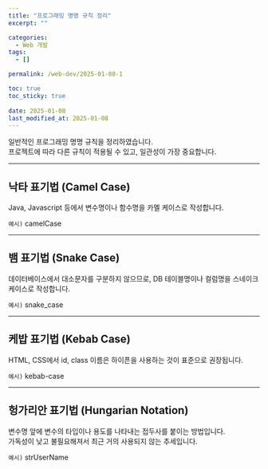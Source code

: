 ```yaml
---
title: "프로그래밍 명명 규칙 정리"
excerpt: ""

categories:
  - Web 개발
tags:
  - []

permalink: /web-dev/2025-01-08-1

toc: true
toc_sticky: true
 
date: 2025-01-08
last_modified_at: 2025-01-08
---
```


일반적인 프로그래밍 명명 규칙을 정리하였습니다.  
프로젝트에 따라 다른 규칙이 적용될 수 있고, 일관성이 가장 중요합니다.

---

## 낙타 표기법 (Camel Case)

Java, Javascript 등에서 변수명이나 함수명을 카멜 케이스로 작성합니다.

`예시)` camelCase

---

## 뱀 표기법 (Snake Case)

데이터베이스에서 대소문자를 구분하지 않으므로, DB 테이블명이나 컬럼명을 스네이크 케이스로 작성합니다.

`예시)` snake_case

---

## 케밥 표기법 (Kebab Case)

HTML, CSS에서 id, class 이름은 하이픈을 사용하는 것이 표준으로 권장됩니다.

`예시)` kebab-case

---

## 헝가리안 표기법 (Hungarian Notation)

변수명 앞에 변수의 타입이나 용도를 나타내는 접두사를 붙이는 방법입니다.  
가독성이 낮고 불필요해져서 최근 거의 사용되지 않는 추세입니다.

`예시)` strUserName

